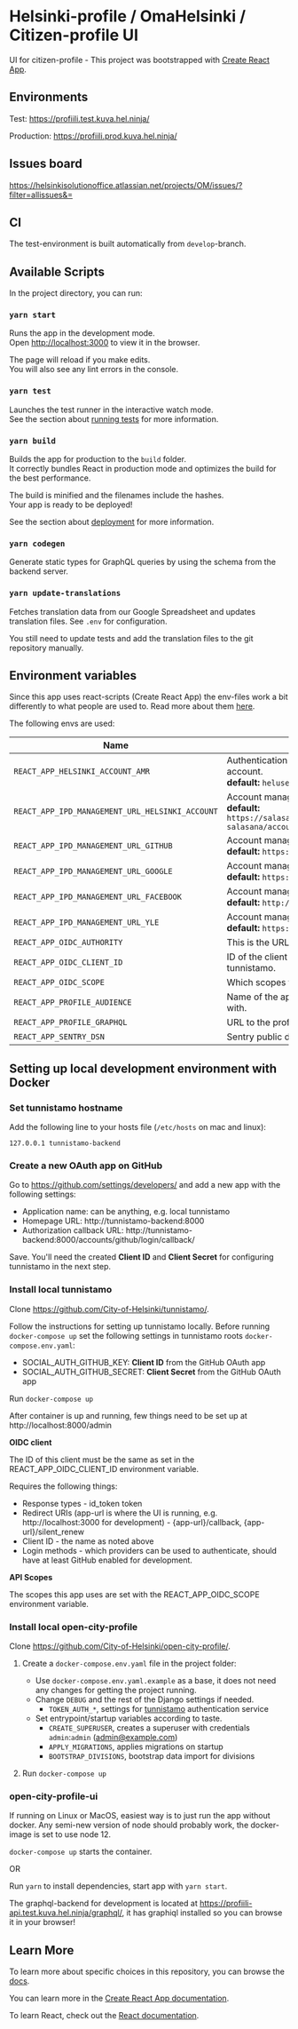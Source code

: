 # Helsinki-profile / OmaHelsinki / Citizen-profile UI

UI for citizen-profile - This project was bootstrapped with [Create React App](https://github.com/facebook/create-react-app).

## Environments

Test: https://profiili.test.kuva.hel.ninja/

Production: https://profiili.prod.kuva.hel.ninja/

## Issues board

https://helsinkisolutionoffice.atlassian.net/projects/OM/issues/?filter=allissues&=

## CI

The test-environment is built automatically from `develop`-branch.

## Available Scripts

In the project directory, you can run:

### `yarn start`

Runs the app in the development mode.<br />
Open [http://localhost:3000](http://localhost:3000) to view it in the browser.

The page will reload if you make edits.<br />
You will also see any lint errors in the console.

### `yarn test`

Launches the test runner in the interactive watch mode.<br />
See the section about [running tests](https://facebook.github.io/create-react-app/docs/running-tests) for more information.

### `yarn build`

Builds the app for production to the `build` folder.<br />
It correctly bundles React in production mode and optimizes the build for the best performance.

The build is minified and the filenames include the hashes.<br />
Your app is ready to be deployed!

See the section about [deployment](https://facebook.github.io/create-react-app/docs/deployment) for more information.

### `yarn codegen`

Generate static types for GraphQL queries by using the schema from the backend server.

### `yarn update-translations`

Fetches translation data from our Google Spreadsheet and updates translation files. See `.env` for configuration.

You still need to update tests and add the translation files to the git repository manually.


## Environment variables

Since this app uses react-scripts (Create React App) the env-files work a bit differently to what people are used to. Read more about them [here](https://create-react-app.dev/docs/adding-custom-environment-variables).

The following envs are used:

| Name  | Description |
| --- | ------------- |
| `REACT_APP_HELSINKI_ACCOUNT_AMR` | Authentication method reference for Helsinki account. </br> **default:** `helusername` |
| `REACT_APP_IPD_MANAGEMENT_URL_HELSINKI_ACCOUNT` | Account management url for Helsinki account. </br> **default:** `https://salasana.hel.ninja/auth/realms/helsinki-salasana/account` |
| `REACT_APP_IPD_MANAGEMENT_URL_GITHUB` | Account management url for GitHub. </br> **default:** `https://github.com/settings/profile` |
| `REACT_APP_IPD_MANAGEMENT_URL_GOOGLE` | Account management url for Google. </br> **default:** `https://myaccount.google.com` |
| `REACT_APP_IPD_MANAGEMENT_URL_FACEBOOK` | Account management url for Facebook.  </br> **default:** `http://facebook.com/settings` |
| `REACT_APP_IPD_MANAGEMENT_URL_YLE` | Account management url for Yle. </br> **default:** `https://tunnus.yle.fi/#omat-tiedot` |
| `REACT_APP_OIDC_AUTHORITY` | This is the URL to tunnistamo. |
| `REACT_APP_OIDC_CLIENT_ID` | ID of the client that has to be configured in tunnistamo. |
| `REACT_APP_OIDC_SCOPE` | Which scopes the app requires. |
| `REACT_APP_PROFILE_AUDIENCE` | Name of the api-token that client uses profile-api with. |
| `REACT_APP_PROFILE_GRAPHQL` | URL to the profile graphql. |
| `REACT_APP_SENTRY_DSN` | Sentry public dns-key. |


## Setting up local development environment with Docker

### Set tunnistamo hostname

Add the following line to your hosts file (`/etc/hosts` on mac and linux):

    127.0.0.1 tunnistamo-backend

### Create a new OAuth app on GitHub

Go to https://github.com/settings/developers/ and add a new app with the following settings:

- Application name: can be anything, e.g. local tunnistamo
- Homepage URL: http://tunnistamo-backend:8000
- Authorization callback URL: http://tunnistamo-backend:8000/accounts/github/login/callback/

Save. You'll need the created **Client ID** and **Client Secret** for configuring tunnistamo in the next step.

### Install local tunnistamo

Clone https://github.com/City-of-Helsinki/tunnistamo/.

Follow the instructions for setting up tunnistamo locally. Before running `docker-compose up` set the following settings in tunnistamo roots `docker-compose.env.yaml`:

- SOCIAL_AUTH_GITHUB_KEY: **Client ID** from the GitHub OAuth app
- SOCIAL_AUTH_GITHUB_SECRET: **Client Secret** from the GitHub OAuth app

Run `docker-compose up`

After container is up and running, few things need to be set up at http://localhost:8000/admin

**OIDC client**

The ID of this client must be the same as set in the REACT_APP_OIDC_CLIENT_ID environment variable.

Requires the following things:
- Response types - id_token token
- Redirect URIs (app-url is where the UI is running, e.g. http://localhost:3000 for development) - {app-url}/callback, {app-url}/silent_renew
- Client ID - the name as noted above
- Login methods - which providers can be used to authenticate, should have at least GitHub enabled for development.

**API Scopes**

The scopes this app uses are set with the REACT_APP_OIDC_SCOPE environment variable.

### Install local open-city-profile
Clone https://github.com/City-of-Helsinki/open-city-profile/.

1. Create a `docker-compose.env.yaml` file in the project folder:
   * Use `docker-compose.env.yaml.example` as a base, it does not need any changes
     for getting the project running.
   * Change `DEBUG` and the rest of the Django settings if needed.
     * `TOKEN_AUTH_*`, settings for [tunnistamo](https://github.com/City-of-Helsinki/tunnistamo) authentication service
   * Set entrypoint/startup variables according to taste.
     * `CREATE_SUPERUSER`, creates a superuser with credentials `admin`:`admin` (admin@example.com)
     * `APPLY_MIGRATIONS`, applies migrations on startup
     * `BOOTSTRAP_DIVISIONS`, bootstrap data import for divisions
     
2. Run `docker-compose up`

### open-city-profile-ui

If running on Linux or MacOS, easiest way is to just run the app without docker. Any semi-new version of node should probably work, the docker-image is set to use node 12.

`docker-compose up` starts the container.

OR

Run `yarn` to install dependencies, start app with `yarn start`.

The graphql-backend for development is located at https://profiili-api.test.kuva.hel.ninja/graphql/, it has graphiql installed so you can browse it in your browser!

## Learn More

To learn more about specific choices in this repository, you can browse the [docs](/docs).

You can learn more in the [Create React App documentation](https://facebook.github.io/create-react-app/docs/getting-started).

To learn React, check out the [React documentation](https://reactjs.org/).
